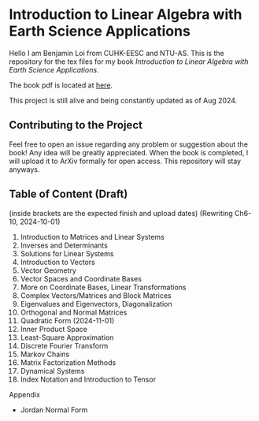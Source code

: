 <h1>Introduction to Linear Algebra with Earth Science Applications</h1>

Hello I am Benjamin Loi from CUHK-EESC and NTU-AS. This is the repository for the tex files for my book <em>Introduction to Linear Algebra with Earth Science Applications</em>.

The book pdf is located at [here](Linear_Algebra_Notes_New.pdf).

This project is still alive and being constantly updated as of Aug 2024.

<h2>Contributing to the Project</h2>

Feel free to open an issue regarding any problem or suggestion about the book! Any idea will be greatly appreciated.
When the book is completed, I will upload it to ArXiv formally for open access. This repository will stay anyways.

<h2>Table of Content (Draft)</h2>

(inside brackets are the expected finish and upload dates)
(Rewriting Ch6-10, 2024-10-01)
1. Introduction to Matrices and Linear Systems
2. Inverses and Determinants
3. Solutions for Linear Systems
4. Introduction to Vectors
5. Vector Geometry
6. Vector Spaces and Coordinate Bases
7. More on Coordinate Bases, Linear Transformations
8. Complex Vectors/Matrices and Block Matrices
9. Eigenvalues and Eigenvectors, Diagonalization
10. Orthogonal and Normal Matrices
11. Quadratic Form (2024-11-01)
12. Inner Product Space
13. Least-Square Approximation
14. Discrete Fourier Transform
15. Markov Chains
16. Matrix Factorization Methods
17. Dynamical Systems
18. Index Notation and Introduction to Tensor

Appendix
- Jordan Normal Form
